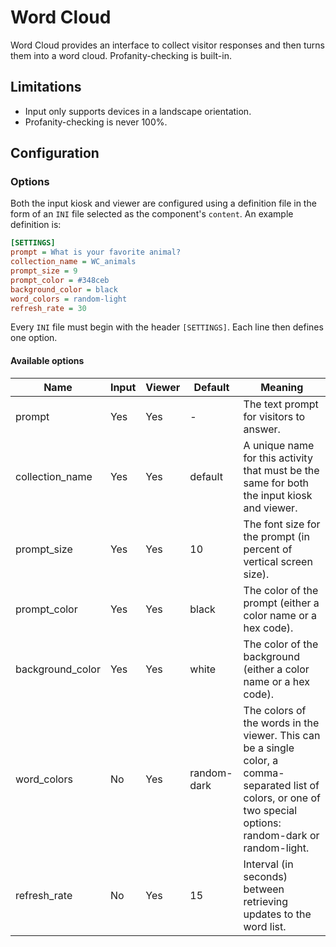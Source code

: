 # Word Cloud
Word Cloud provides an interface to collect visitor responses and then turns them into a word cloud. Profanity-checking is built-in.

## Limitations
* Input only supports devices in a landscape orientation.
* Profanity-checking is never 100%.

## Configuration

### Options
Both the input kiosk and viewer are configured using a definition file in the form of an `INI` file selected as the component's `content`. An example definition is:

```ini
[SETTINGS]
prompt = What is your favorite animal?
collection_name = WC_animals
prompt_size = 9
prompt_color = #348ceb
background_color = black
word_colors = random-light
refresh_rate = 30
```

Every `INI` file must begin with the header `[SETTINGS]`. Each line then defines one option.

#### Available options
| Name             | Input | Viewer | Default     | Meaning                                                                                                                                                          |
|------------------|-------|--------|-------------|------------------------------------------------------------------------------------------------------------------------------------------------------------------|
| prompt           | Yes   | Yes    | -           | The text prompt for visitors to answer.                                                                                                                          |
| collection_name  | Yes   | Yes    | default     | A unique name for this activity that must be the same for both the input kiosk and viewer.                                                                       |
| prompt_size      | Yes   | Yes    | 10          | The font size for the prompt (in percent of vertical screen size).                                                                                               |
| prompt_color     | Yes   | Yes    | black       | The color of the prompt (either a color name or a hex code).                                                                                                     |
| background_color | Yes   | Yes    | white       | The color of the background (either a color name or a hex code).                                                                                                 |
| word_colors      | No    | Yes    | random-dark | The colors of the words in the viewer. This can be a single color, a comma-separated list of colors, or one of two special options: random-dark or random-light. |
| refresh_rate     | No    | Yes    | 15          | Interval (in seconds) between retrieving updates to the word list.                                                                                               |